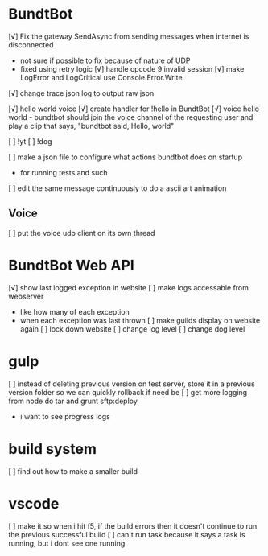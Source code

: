 # BundtBot
[√] Fix the gateway SendAsync from sending messages when internet is disconnected
  - not sure if possible to fix because of nature of UDP
  - fixed using retry logic
[√] handle opcode 9 invalid session
[√] make LogError and LogCritical use Console.Error.Write

[√] change trace json log to output raw json

[√] hello world voice
  [√] create handler for !hello in BundtBot
  [√] voice hello world
    - bundtbot should join the voice channel of the requesting user and play a clip that says, "bundtbot said, Hello, world"

[ ] !yt
[ ] !dog

[ ] make a json file to configure what actions bundtbot does on startup
  - for running tests and such

[ ] edit the same message continuously to do a ascii art animation

## Voice
[ ] put the voice udp client on its own thread

# BundtBot Web API
[√] show last logged exception in website
[ ] make logs accessable from webserver
  - like how many of each exception
  - when each exception was last thrown
[ ] make guilds display on website again
[ ] lock down website
[ ] change log level
[ ] change dog level

# gulp
[ ] instead of deleting previous version on test server, store it in a previous version folder so we can quickly rollback if need be
[ ] get more logging from node do tar and grunt sftp:deploy
  - i want to see progress logs

# build system
[ ] find out how to make a smaller build

# vscode
[ ] make it so when i hit f5, if the build errors then it doesn't continue to run the previous successful build
[ ] can't run task because it says a task is running, but i dont see one running